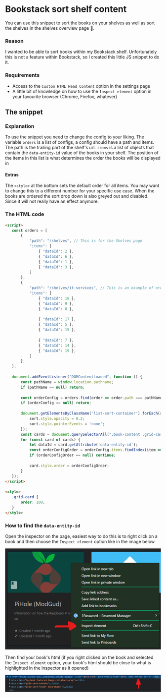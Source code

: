 # Bookstack sort shelf content

You can use this snippet to sort the books on your shelves as well as sort the shelves in the shelves overview page 🎉.

### Reason
I wanted to be able to sort books within my Bookstack shelf. Unfortunately this is not a feature within Bookstack, so I created this little JS snippet to do it.

### Requirements
- Access to the `Custom HTML Head Content` option in the settings page
- A little bit of knowledge on how to use the `Inspect element` option in your favourite browser (Chrome, Firefox, whatever)

## The snippet

### Explanation
To use the snippet you need to change the config to your liking. The variable `orders` is a list of configs, a config should have a path and items. The path is the trailing part of the shelf's url. `items` is a list of objects that contain the `data-entity-id` value of the books in your shelf. The position of the items in this list is what determines the order the books will be displayed in

#### Extras
The `<style>` at the bottom sets the default order for all items. You may want to change this to a different number for your specific use case.
When the books are ordered the sort drop down is also greyed out and disabled. Since it will not really have an effect anymore.

### The HTML code
 ```html
 <script>
    const orders = [
        {
            "path": "/shelves", // This is for the Shelves page
            "items": [
                { "dataId": 2 },
                { "dataId": 6 },
                { "dataId": 1 },
                { "dataId": 3 },
            ]
        },
        {
            "path": "/shelves/it-services", // This is an example of ordering books on a shelf
            "items": [
                { "dataId": 18 },
                { "dataId": 9 },
                { "dataId": 8 },

                { "dataId": 17 },
                { "dataId": 5 },
                { "dataId": 15 },

                { "dataId": 7 },
                { "dataId": 14 },
                { "dataId": 19 },
            ]
        },
    ];

    document.addEventListener("DOMContentLoaded", function () {
        const pathName = window.location.pathname;
        if (pathName == null) return;

        const orderConfig = orders.find(order => order.path === pathName);
        if (orderConfig == null) return;

        document.getElementsByClassName('list-sort-container').forEach(sort => {
            sort.style.opacity = 0.2;
            sort.style.pointerEvents = 'none';
        });
        const cards = document.querySelectorAll(".book-content .grid-card");
        for (const card of cards) {
            let dataId = card.getAttribute('data-entity-id');
            const orderConfigOrder = orderConfig.items.findIndex(item => item.dataId == dataId);
            if (orderConfigOrder == null) continue;

            card.style.order = orderConfigOrder;
        }
    });
</script>

<style>
    .grid-card {
        order: 100;
    }
</style>
```

### How to find the `data-entity-id`
Open the inspector on the page, easiest way to do this is to right click on a book and then choose the `Inspect element` option like in the image below

![inspect element](./inspectElement.png)

Then find your book's html (if you right clicked on the book and selected the `Inspect element` option, your book's html should be close to what is highlighted in the inspector as it opened)

![data entity id](./dataEntityId.png)

